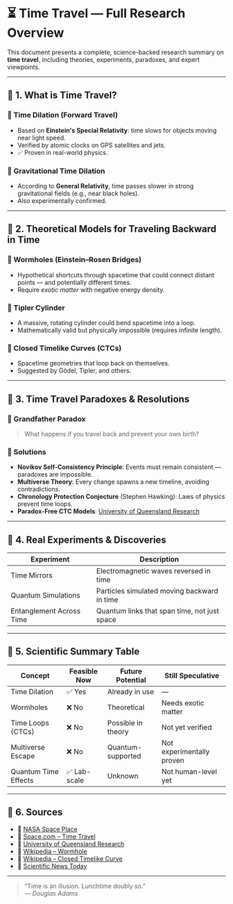 # ⏳ Time Travel — Full Research Overview

This document presents a complete, science-backed research summary on **time travel**, including theories, experiments, paradoxes, and expert viewpoints.

---

## 📌 1. What is Time Travel?

### 🔹 Time Dilation (Forward Travel)
- Based on **Einstein's Special Relativity**: time slows for objects moving near light speed.
- Verified by atomic clocks on GPS satellites and jets.
- ✅ Proven in real-world physics.

### 🔹 Gravitational Time Dilation
- According to **General Relativity**, time passes slower in strong gravitational fields (e.g., near black holes).
- Also experimentally confirmed.

---

## 📌 2. Theoretical Models for Traveling Backward in Time

### 🔹 Wormholes (Einstein–Rosen Bridges)
- Hypothetical shortcuts through spacetime that could connect distant points — and potentially different times.
- Require *exotic matter* with negative energy density.

### 🔹 Tipler Cylinder
- A massive, rotating cylinder could bend spacetime into a loop.
- Mathematically valid but physically impossible (requires infinite length).

### 🔹 Closed Timelike Curves (CTCs)
- Spacetime geometries that loop back on themselves.
- Suggested by Gödel, Tipler, and others.

---

## 📌 3. Time Travel Paradoxes & Resolutions

### 🔹 Grandfather Paradox
> What happens if you travel back and prevent your own birth?

### 🔹 Solutions
- **Novikov Self-Consistency Principle**: Events must remain consistent — paradoxes are impossible.
- **Multiverse Theory**: Every change spawns a new timeline, avoiding contradictions.
- **Chronology Protection Conjecture** (Stephen Hawking): Laws of physics prevent time loops.
- **Paradox-Free CTC Models**: [University of Queensland Research](https://www.sciencealert.com/physicists-solve-time-travel-paradox)

---

## 📌 4. Real Experiments & Discoveries

| Experiment               | Description                                       |
|--------------------------|---------------------------------------------------|
| Time Mirrors             | Electromagnetic waves reversed in time           |
| Quantum Simulations      | Particles simulated moving backward in time      |
| Entanglement Across Time | Quantum links that span time, not just space     |

---

## 📌 5. Scientific Summary Table

| Concept                 | Feasible Now | Future Potential | Still Speculative         |
|------------------------|--------------|------------------|----------------------------|
| Time Dilation          | ✅ Yes        | Already in use    | —                          |
| Wormholes              | ❌ No         | Theoretical       | Needs exotic matter        |
| Time Loops (CTCs)      | ❌ No         | Possible in theory| Not yet verified           |
| Multiverse Escape      | ❌ No         | Quantum-supported | Not experimentally proven  |
| Quantum Time Effects   | ✅ Lab-scale  | Unknown           | Not human-level yet        |

---

## 📌 6. Sources

- 🔗 [NASA Space Place](https://spaceplace.nasa.gov/time-travel/en/)
- 🔗 [Space.com – Time Travel](https://www.space.com/time-travel-possible.html)
- 🔗 [University of Queensland Research](https://www.sciencealert.com/physicists-solve-time-travel-paradox)
- 🔗 [Wikipedia – Wormhole](https://en.wikipedia.org/wiki/Wormhole)
- 🔗 [Wikipedia – Closed Timelike Curve](https://en.wikipedia.org/wiki/Closed_timelike_curve)
- 🔗 [Scientific News Today](https://www.scientificnewstoday.com/articles/time-travel-paradoxes-quantum-entanglement)

---

> “Time is an illusion. Lunchtime doubly so.”  
> — *Douglas Adams*
